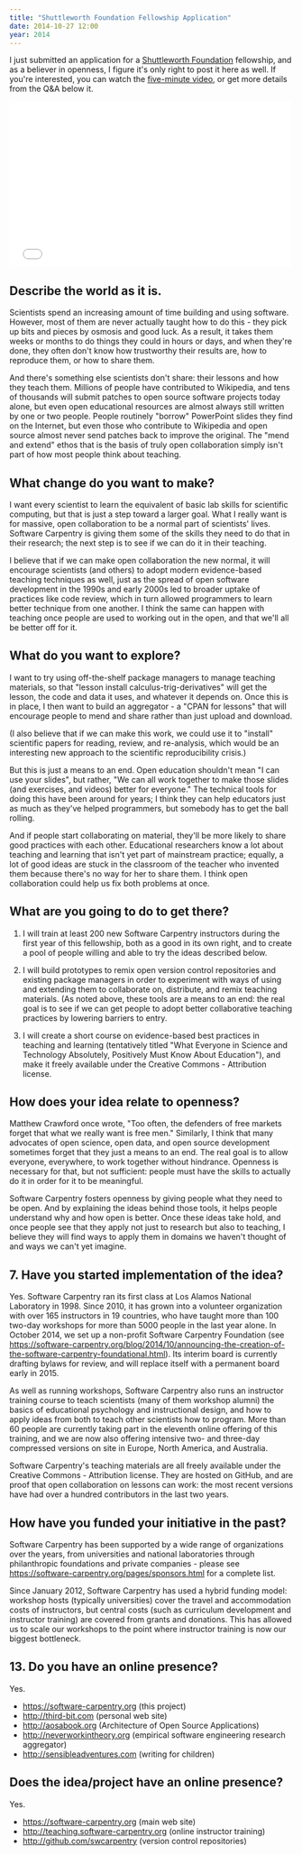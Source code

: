 ```yaml
---
title: "Shuttleworth Foundation Fellowship Application"
date: 2014-10-27 12:00
year: 2014
---
```

<p>
  I just submitted an application for a <a href="https://www.shuttleworthfoundation.org/">Shuttleworth Foundation</a> fellowship,
  and as a believer in openness,
  I figure it's only right to post it here as well.
  If you're interested,
  you can watch the <a href="https://vimeo.com/110124235">five-minute video</a>,
  or get more details from the Q&amp;A below it.
</p>
<iframe src="//player.vimeo.com/video/110124235" width="500" height="294" frameborder="0" webkitallowfullscreen mozallowfullscreen allowfullscreen></iframe>
<h2>Describe the world as it is.</h2>
<p>Scientists spend an increasing amount of time building and using software. However, most of them are never actually taught how to do this - they pick up bits and pieces by osmosis and good luck. As a result, it takes them weeks or months to do things they could in hours or days, and when they're done, they often don't know how trustworthy their results are, how to reproduce them, or how to share them.</p>
<p>And there's something else scientists don't share: their lessons and how they teach them. Millions of people have contributed to Wikipedia, and tens of thousands will submit patches to open source software projects today alone, but even open educational resources are almost always still written by one or two people. People routinely "borrow" PowerPoint slides they find on the Internet, but even those who contribute to Wikipedia and open source almost never send patches back to improve the original. The "mend and extend" ethos that is the basis of truly open collaboration simply isn't part of how most people think about teaching.</p>
<h2>What change do you want to make?</h2>
<p>I want every scientist to learn the equivalent of basic lab skills for scientific computing, but that is just a step toward a larger goal. What I really want is for massive, open collaboration to be a normal part of scientists' lives. Software Carpentry is giving them some of the skills they need to do that in their research; the next step is to see if we can do it in their teaching.</p>
<p>I believe that if we can make open collaboration the new normal, it will encourage scientists (and others) to adopt modern evidence-based teaching techniques as well, just as the spread of open software development in the 1990s and early 2000s led to broader uptake of practices like code review, which in turn allowed programmers to learn better technique from one another. I think the same can happen with teaching once people are used to working out in the open, and that we'll all be better off for it.</p>
<h2>What do you want to explore?</h2>
<p>I want to try using off-the-shelf package managers to manage teaching materials, so that "lesson install calculus-trig-derivatives" will get the lesson, the code and data it uses, and whatever it depends on. Once this is in place, I then want to build an aggregator - a "CPAN for lessons" that will encourage people to mend and share rather than just upload and download.</p>
<p>(I also believe that if we can make this work, we could use it to "install" scientific papers for reading, review, and re-analysis, which would be an interesting new approach to the scientific reproducibility crisis.)</p>
<p>But this is just a means to an end. Open education shouldn't mean "I can use your slides", but rather, "We can all work together to make those slides (and exercises, and videos) better for everyone." The technical tools for doing this have been around for years; I think they can help educators just as much as they've helped programmers, but somebody has to get the ball rolling.</p>
<p>And if people start collaborating on material, they'll be more likely to share good practices with each other. Educational researchers know a lot about teaching and learning that isn't yet part of mainstream practice; equally, a lot of good ideas are stuck in the classroom of the teacher who invented them because there's no way for her to share them. I think open collaboration could help us fix both problems at once.</p>
<h2>What are you going to do to get there?</h2>
<ol>
<li><p>I will train at least 200 new Software Carpentry instructors during the first year of this fellowship, both as a good in its own right, and to create a pool of people willing and able to try the ideas described below.</p></li>
<li><p>I will build prototypes to remix open version control repositories and existing package managers in order to experiment with ways of using and extending them to collaborate on, distribute, and remix teaching materials. (As noted above, these tools are a means to an end: the real goal is to see if we can get people to adopt better collaborative teaching practices by lowering barriers to entry.</p></li>
<li><p>I will create a short course on evidence-based best practices in teaching and learning (tentatively titled "What Everyone in Science and Technology Absolutely, Positively Must Know About Education"), and make it freely available under the Creative Commons - Attribution license.</p></li>
</ol>
<h2>How does your idea relate to openness?</h2>
<p>Matthew Crawford once wrote, "Too often, the defenders of free markets forget that what we really want is free men." Similarly, I think that many advocates of open science, open data, and open source development sometimes forget that they just a means to an end. The real goal is to allow everyone, everywhere, to work together without hindrance. Openness is necessary for that, but not sufficient: people must have the skills to actually do it in order for it to be meaningful.</p>
<p>Software Carpentry fosters openness by giving people what they need to be open. And by explaining the ideas behind those tools, it helps people understand why and how open is better. Once these ideas take hold, and once people see that they apply not just to research but also to teaching, I believe they will find ways to apply them in domains we haven't thought of and ways we can't yet imagine.</p>
<h2>7. Have you started implementation of the idea?</h2>
<p>Yes. Software Carpentry ran its first class at Los Alamos National Laboratory in 1998. Since 2010, it has grown into a volunteer organization with over 165 instructors in 19 countries, who have taught more than 100 two-day workshops for more than 5000 people in the last year alone. In October 2014, we set up a non-profit Software Carpentry Foundation (see <a href="https://software-carpentry.org/blog/2014/10/announcing-the-creation-of-the-software-carpentry-foundational.html">https://software-carpentry.org/blog/2014/10/announcing-the-creation-of-the-software-carpentry-foundational.html</a>). Its interim board is currently drafting bylaws for review, and will replace itself with a permanent board early in 2015.</p>
<p>As well as running workshops, Software Carpentry also runs an instructor training course to teach scientists (many of them workshop alumni) the basics of educational psychology and instructional design, and how to apply ideas from both to teach other scientists how to program. More than 60 people are currently taking part in the eleventh online offering of this training, and we are now also offering intensive two- and three-day compressed versions on site in Europe, North America, and Australia.</p>
<p>Software Carpentry's teaching materials are all freely available under the Creative Commons - Attribution license. They are hosted on GitHub, and are proof that open collaboration on lessons can work: the most recent versions have had over a hundred contributors in the last two years.</p>
<h2>How have you funded your initiative in the past?</h2>
<p>Software Carpentry has been supported by a wide range of organizations over the years, from universities and national laboratories through philanthropic foundations and private companies - please see <a href="https://software-carpentry.org/pages/sponsors.html">https://software-carpentry.org/pages/sponsors.html</a> for a complete list.</p>
<p>Since January 2012, Software Carpentry has used a hybrid funding model: workshop hosts (typically universities) cover the travel and accommodation costs of instructors, but central costs (such as curriculum development and instructor training) are covered from grants and donations. This has allowed us to scale our workshops to the point where instructor training is now our biggest bottleneck.</p>
<h2>13. Do you have an online presence?</h2>
<p>Yes.</p>
<ul>
<li><a href="https://software-carpentry.org">https://software-carpentry.org</a> (this project)</li>
<li><a href="http://third-bit.com">http://third-bit.com</a> (personal web site)</li>
<li><a href="http://aosabook.org">http://aosabook.org</a> (Architecture of Open Source Applications)</li>
<li><a href="http://neverworkintheory.org">http://neverworkintheory.org</a> (empirical software engineering research aggregator)</li>
<li><a href="http://sensibleadventures.com">http://sensibleadventures.com</a> (writing for children)</li>
</ul>
<h2>Does the idea/project have an online presence?</h2>
<p>Yes.</p>
<ul>
<li><a href="https://software-carpentry.org">https://software-carpentry.org</a> (main web site)</li>
<li><a href="http://teaching.software-carpentry.org">http://teaching.software-carpentry.org</a> (online instructor training)</li>
<li><a href="http://github.com/swcarpentry">http://github.com/swcarpentry</a> (version control repositories)</li>
</ul>
